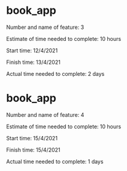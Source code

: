 # book_app
Number and name of feature: 3

Estimate of time needed to complete: 10 hours

Start time: 12/4/2021

Finish time: 13/4/2021

Actual time needed to complete: 2 days


# book_app
Number and name of feature: 4

Estimate of time needed to complete: 10 hours

Start time: 15/4/2021

Finish time: 15/4/2021

Actual time needed to complete: 1 days